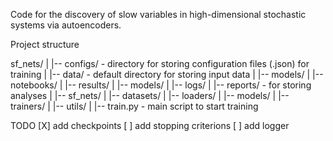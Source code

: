 Code for the discovery of slow variables in high-dimensional stochastic systems
via autoencoders.


Project structure

sf_nets/
|
|-- configs/ - directory for storing configuration files (.json) for training
|
|-- data/ - default directory for storing input data
|
|-- models/
|
|-- notebooks/
|
|-- results/
|   |-- models/
|   |-- logs/
|   |-- reports/ - for storing analyses
|
|-- sf_nets/
|   |-- datasets/
|   |-- loaders/
|   |-- models/
|   |-- trainers/
|
|-- utils/
|
|-- train.py - main script to start training


TODO
[X] add checkpoints
[ ] add stopping criterions
[ ] add logger 
